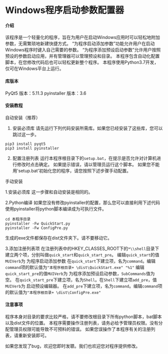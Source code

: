 # Windows程序启动参数配置器

#### 介绍

该程序是一个轻量化的程序，旨在为用户在启动Windows应用时可以轻松地附加参数，无需繁琐地新建快捷方式。
“为程序启动添加参数”功能允许用户在启动Windows程序时键入自己需要的参数。
“为程序添加预设启动参数”允许用户按照预设的参数启动应用，并有管理器可以管理预设和目录。
本程序包含自动化配置脚本，在您修改代码后也可以轻松更新整个程序。
本程序使用Python3.7开发，仅可在Windows平台上运行。

#### 库版本

PyQt5 版本：5.11.3
pyinstaller 版本：3.6


#### 安装教程

自动安装（推荐）

1.  安装必须库
请先运行下列代码安装所需库。如果您已经安装了这些库，您可以跳过这一步。
```
pip3 install pyqt5
pip3 install pyinstaller
```

2.  配置注册列表
运行本程序根目录下的`setup.bat`，在提示是否允许对计算机进行修改时点击确定。
如果提示错误，请以管理员运行这个脚本。
如果您不能用'setup.bat'初始化您的程序，请您按照下述步骤手动配置。

手动安装

1.安装必须库
这一步骤和自动安装是相同的。

2.Python编译
如果您没有修改pyinstaller的配置，那么您可以直接利用下述代码使用pyinstaller将python脚本编译成为可执行文件。
```
cd 本程序目录
pyinstaller -Fw QuickStart.py
pyinstaller -Fw ConfigPre.py
```
生成的exe文件都保存在dist文件夹下。请不要移动它。

3.添加注册列表项
在注册列表中的HKEY_CLASSES_ROOT下的`*\\shell`目录下建立两个项，分别叫做`quick_start`和`quick_start_pre`。
编辑`quick_start`的值`MUIVerb`为 为程序启动添加参数
在`quick_start`下建立项，名为`command`。编辑`command`项的默认值为`"本程序根目录+ \dist\QuickStart.exe" "%1"`
编辑`quick_start_pre`的值`MUIVerb`为 为程序添加预设启动参数，`SubCommands`值为空。
在`quick_start_pre`下建立项，名为`Shell`。在`Shell`下建立项`add_pre`，值`MUIVerb`为 启动预设编辑器。
在`add_pre`下建立项，名为`command`。编辑`command`项的默认值为`"本程序根目录+ \dist\ConfigPre.exe" `

#### 注意事项

程序本身对目录的要求比较严格，请不要修改根目录下所有python脚本，bat脚本以及dist文件的位置。
本程序需要操作注册列表，请务必给予管理员权限。没有分配管理员权限可能导致不可预料的错误。
如果您误操作了本程序有关的注册列表，请重新安装即可。

如果您发现了bug，欢迎您即时发聩。我们也欢迎您对程序提供修改。
